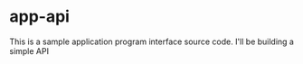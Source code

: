 # app-api
This is a sample application program interface source code. I'll be building a simple API
